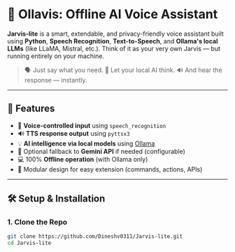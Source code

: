 # 🧠 Ollavis: Offline AI Voice Assistant

**Jarvis-lite** is a smart, extendable, and privacy-friendly voice assistant built using **Python**, **Speech Recognition**, **Text-to-Speech**, and **Ollama's local LLMs** (like LLaMA, Mistral, etc.). Think of it as your very own Jarvis — but running entirely on your machine.

> 🗣️ Just say what you need. 🧠 Let your local AI think. 🔊 And hear the response — instantly.

---

## 🚀 Features

- 🎤 **Voice-controlled input** using `speech_recognition`
- 🔊 **TTS response output** using `pyttsx3`
- 💡 **AI intelligence via local models** using [Ollama](https://ollama.com)
- 📡 Optional fallback to **Gemini API** if needed (configurable)
- 💻 100% **Offline operation** (with Ollama only)
- 🧩 Modular design for easy extension (commands, actions, APIs)

---

## 🛠️ Setup & Installation

### 1. Clone the Repo

```bash
git clone https://github.com/Dineshv0311/Jarvis-lite.git
cd Jarvis-lite
